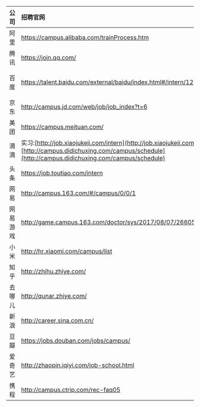 公司|招聘官网|19届之后|19实习|18招聘
:---   |:---           |:---                                                  |:---|:---
阿里|<https://campus.alibaba.com/trainProcess.htm>|No|Yes|Yes
腾讯|<https://join.qq.com/>|No|Yes|Yes
百度|<https://talent.baidu.com/external/baidu/index.html#/intern/12>|Yes(大量实习职位)|Yes|Yes
京东|<http://campus.jd.com/web/job/job_index?t=6>|[京锐](http://campus.jd.com/web/static/forward?to=jd-project-run&t=3)|Yes|Yes
美团|<https://campus.meituan.com/>|Yes|Yes|Yes
滴滴|实习:[http://job.xiaojukeji.com/intern](http://job.xiaojukeji.com/intern) 校招:[http://campus.didichuxing.com/campus/schedule](http://campus.didichuxing.com/campus/schedule)|Yes|Yes|Yes
头条|<https://job.toutiao.com/intern>|Yes|Yes|Yes
网易|<http://campus.163.com/#/campus/0/0/1>|No|Later|Later
网易游戏|<http://game.campus.163.com/doctor/sys/2017/08/07/26605_704691.html>|No？|Yes|Yes
小米|<http://hr.xiaomi.com/campus/list>|No|Yes|Yes
知乎|<http://zhihu.zhiye.com/>|Yes|Yes|Yes
去哪儿|<http://qunar.zhiye.com/>|Yes(职位较多)|Yes|Yes
新浪|<http://career.sina.com.cn/>|Yes|Yes|Yes
豆瓣|<https://jobs.douban.com/jobs/campus/>|Yes|Yes|Yes
爱奇艺|<http://zhaopin.iqiyi.com/job-school.html>|No|Yes|Yes
携程|<http://campus.ctrip.com/rec-faq05>|No|Yes|Yes

